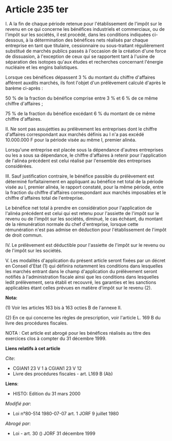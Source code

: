 # Article 235 ter

I. A la fin de chaque période retenue pour l'établissement de l'impôt sur le revenu en ce qui concerne les bénéfices
industriels et commerciaux, ou de l'impôt sur les sociétés, il est procédé, dans les conditions indiquées ci-dessous, à la
détermination des bénéfices nets réalisés par chaque entreprise en tant que titulaire, cessionnaire ou sous-traitant
régulièrement substitué de marchés publics passés à l'occasion de la création d'une force de dissuasion, à l'exception de
ceux qui se rapportent tant à l'usine de séparation des isotopes qu'aux études et recherches concernant l'énergie nucléaire
et les engins balistiques.

Lorsque ces bénéfices dépassent 3 % du montant du chiffre d'affaires afférent auxdits marchés, ils font l'objet d'un
prélèvement calculé d'après le barème ci-après :

50 % de la fraction du bénéfice comprise entre 3 % et 6 % de ce même chiffre d'affaires ;

75 % de la fraction du bénéfice excédant 6 % du montant de ce même chiffre d'affaires.

II. Ne sont pas assujetties au prélèvement les entreprises dont le chiffre d'affaires correspondant aux marchés définis au I
n'a pas excédé 10.000.000 F pour la période visée au même I, premier alinéa.

Lorsqu'une entreprise est placée sous la dépendance d'autres entreprises ou les a sous sa dépendance, le chiffre d'affaires à
retenir pour l'application de l'alinéa précédent est celui réalisé par l'ensemble des entreprises considérées.

III. Sauf justification contraire, le bénéfice passible du prélèvement est déterminé forfaitairement en appliquant au
bénéfice net total de la période visée au I, premier alinéa, le rapport constaté, pour la même période, entre la fraction du
chiffre d'affaires correspondant aux marchés imposables et le chiffre d'affaires total de l'entreprise.

Le bénéfice net total à prendre en considération pour l'application de l'alinéa précédent est celui qui est retenu pour
l'assiette de l'impôt sur le revenu ou de l'impôt sur les sociétés, diminué, le cas échéant, du montant de la rémunération
normale du chef d'entreprise, lorsque cette rémunération n'est pas admise en déduction pour l'établissement de l'impôt de
droit commun.

IV. Le prélèvement est déductible pour l'assiette de l'impôt sur le revenu ou de l'impôt sur les sociétés.

V. Les modalités d'application du présent article seront fixées par un décret en Conseil d'Etat (1) qui définira notamment
les conditions dans lesquelles les marchés entrant dans le champ d'application du prélèvement seront notifiés à
l'administration fiscale ainsi que les conditions dans lesquelles ledit prélèvement, sera établi et recouvré, les garanties
et les sanctions applicables étant celles prévues en matière d'impôt sur le revenu (2).

**Nota:**

(1) Voir les articles 163 bis à 163 octies B de l'annexe II.

(2) En ce qui concerne les règles de prescription, voir l'article L. 169 B du livre des procédures fiscales.

NOTA : Cet article est abrogé pour les bénéfices réalisés au titre des exercices clos à compter du 31 décembre 1999.

**Liens relatifs à cet article**

_Cite_:

  - CGIAN1 23 V 1 à CGIAN1 23 V 12
  - Livre des procédures fiscales - art. L169 B (Ab)

**Liens**:

  - HISTO: Edition du 31 mars 2000

_Modifié par_:

  - Loi n°80-514 1980-07-07 art. 1 JORF 9 juillet 1980

_Abrogé par_:

  - Loi - art. 30 () JORF 31 décembre 1999
